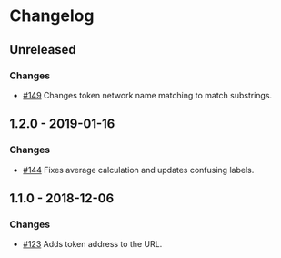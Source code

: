 # Changelog

## Unreleased
### Changes
- [#149] Changes token network name matching to match substrings.

## 1.2.0 - 2019-01-16
### Changes
- [#144] Fixes average calculation and updates confusing labels.

## 1.1.0 - 2018-12-06
### Changes
- [#123] Adds token address to the URL.

[#149]: https://github.com/raiden-network/explorer/issues/149
[#144]: https://github.com/raiden-network/explorer/issues/144
[#123]: https://github.com/raiden-network/explorer/issues/123

